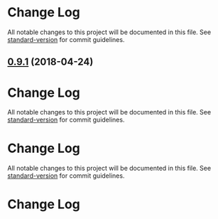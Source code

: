 # Change Log

All notable changes to this project will be documented in this file. See [standard-version](https://github.com/conventional-changelog/standard-version) for commit guidelines.

<a name="0.9.1"></a>
## [0.9.1](https://github.com/UppaJung/rest-contracts/compare/v0.9.0...v0.9.1) (2018-04-24)



# Change Log

All notable changes to this project will be documented in this file. See [standard-version](https://github.com/conventional-changelog/standard-version) for commit guidelines.

# Change Log

All notable changes to this project will be documented in this file. See [standard-version](https://github.com/conventional-changelog/standard-version) for commit guidelines.


# Change Log
